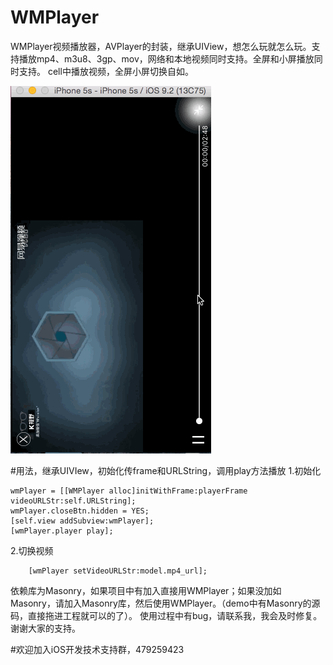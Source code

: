 # WMPlayer
WMPlayer视频播放器，AVPlayer的封装，继承UIView，想怎么玩就怎么玩。支持播放mp4、m3u8、3gp、mov，网络和本地视频同时支持。全屏和小屏播放同时支持。
cell中播放视频，全屏小屏切换自如。

![image](https://github.com/zhengwenming/WMPlayer/blob/master/WMPlayer/Resource/WMPlayer.gif)   

#用法，继承UIVIew，初始化传frame和URLString，调用play方法播放
1.初始化

    wmPlayer = [[WMPlayer alloc]initWithFrame:playerFrame videoURLStr:self.URLString];
    wmPlayer.closeBtn.hidden = YES;
    [self.view addSubview:wmPlayer];
    [wmPlayer.player play];
    
2.切换视频

        [wmPlayer setVideoURLStr:model.mp4_url];



依赖库为Masonry，如果项目中有加入直接用WMPlayer；如果没加如Masonry，请加入Masonry库，然后使用WMPlayer。（demo中有Masonry的源码，直接拖进工程就可以的了）。
使用过程中有bug，请联系我，我会及时修复。谢谢大家的支持。

#欢迎加入iOS开发技术支持群，479259423
